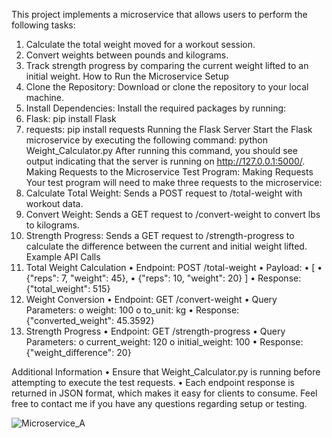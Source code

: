 This project implements a microservice that allows users to perform the following tasks:
1.	Calculate the total weight moved for a workout session.
2.	Convert weights between pounds and kilograms.
3.	Track strength progress by comparing the current weight lifted to an initial weight.
How to Run the Microservice
Setup
1.	Clone the Repository: Download or clone the repository to your local machine.
2.	Install Dependencies: Install the required packages by running:
1.	Flask: pip install Flask
2.	requests: pip install requests
Running the Flask Server
Start the Flask microservice by executing the following command:
python Weight_Calculator.py
After running this command, you should see output indicating that the server is running on http://127.0.0.1:5000/.
Making Requests to the Microservice
Test Program: Making Requests
Your test program will need to make three requests to the microservice:
1.	Calculate Total Weight: Sends a POST request to /total-weight with workout data.
2.	Convert Weight: Sends a GET request to /convert-weight to convert lbs to kilograms.
3.	Strength Progress: Sends a GET request to /strength-progress to calculate the difference between the current and initial weight lifted.
Example API Calls
1. Total Weight Calculation
•	Endpoint: POST /total-weight
•	Payload:
•	[
•	  {"reps": 7, "weight": 45},
•	  {"reps": 10, "weight": 20}
]
•	Response:
{"total_weight": 515}
2. Weight Conversion
•	Endpoint: GET /convert-weight
•	Query Parameters:
o	weight: 100
o	to_unit: kg
•	Response:
{"converted_weight": 45.3592}
3. Strength Progress
•	Endpoint: GET /strength-progress
•	Query Parameters:
o	current_weight: 120
o	initial_weight: 100
•	Response:
{"weight_difference": 20}

Additional Information
•	Ensure that Weight_Calculator.py is running before attempting to execute the test requests.
•	Each endpoint response is returned in JSON format, which makes it easy for clients to consume.
Feel free to contact me if you have any questions regarding setup or testing.

![Microservice_A](https://github.com/user-attachments/assets/d77251df-6716-4291-8c39-64de18549c91)

